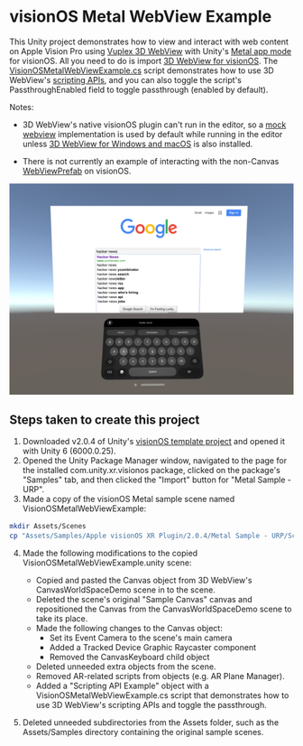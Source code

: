# visionOS Metal WebView Example

This Unity project demonstrates how to view and interact with web content on Apple Vision Pro using [Vuplex 3D WebView](https://developer.vuplex.com/webview/overview) with Unity's [Metal app mode](https://docs.unity3d.com/Packages/com.unity.xr.visionos@2.0/api/UnityEditor.XR.VisionOS.VisionOSSettings.AppMode.html?q=appmode) for visionOS. All you need to do is import [3D WebView for visionOS](https://store.vuplex.com/webview/visionos/). The [VisionOSMetalWebViewExample.cs](Assets/Scripts/VisionOSMetalWebViewExample.cs) script demonstrates how to use 3D WebView's [scripting APIs](https://developer.vuplex.com/webview/IWebView), and you can also toggle the script's PassthroughEnabled field to toggle passthrough (enabled by default).

Notes:

- 3D WebView's native visionOS plugin can't run in the editor, so a [mock webview](https://support.vuplex.com/articles/mock-webview) implementation is used by default while running in the editor unless [3D WebView for Windows and macOS](https://store.vuplex.com/webview/windows-mac) is also installed.

- There is not currently an example of interacting with the non-Canvas [WebViewPrefab](https://developer.vuplex.com/webview/WebViewPrefab) on visionOS.

![Screenshot of running the project in the visionOS simulator](screenshot.png)

## Steps taken to create this project

1. Downloaded v2.0.4 of Unity's [visionOS template project](https://drive.google.com/drive/folders/1Oe-6bBCCmk7okbK832HWiYFbM8mV0XrZ) and opened it with Unity 6 (6000.0.25).
2. Opened the Unity Package Manager window, navigated to the page for the installed com.unity.xr.visionos package, clicked on the package's "Samples" tab, and then clicked the "Import" button for "Metal Sample - URP".
3. Made a copy of the visionOS Metal sample scene named VisionOSMetalWebViewExample:

```sh
mkdir Assets/Scenes
cp "Assets/Samples/Apple visionOS XR Plugin/2.0.4/Metal Sample - URP/Scenes/Main.unity" Assets/Scenes/VisionOSMetalWebViewExample.unity
```

4. Made the following modifications to the copied VisionOSMetalWebViewExample.unity scene:
    - Copied and pasted the Canvas object from 3D WebView's CanvasWorldSpaceDemo scene in to the scene.
    - Deleted the scene's original "Sample Canvas" canvas and repositioned the Canvas from the CanvasWorldSpaceDemo scene to take its place.
    - Made the following changes to the Canvas object:
        - Set its Event Camera to the scene's main camera
        - Added a Tracked Device Graphic Raycaster component
        - Removed the CanvasKeyboard child object
    - Deleted unneeded extra objects from the scene.
    - Removed AR-related scripts from objects (e.g. AR Plane Manager).
    - Added a "Scripting API Example" object with a VisionOSMetalWebViewExample.cs script that demonstrates how to use 3D WebView's scripting APIs and toggle the passthrough.

5. Deleted unneeded subdirectories from the Assets folder, such as the Assets/Samples directory containing the original sample scenes.
